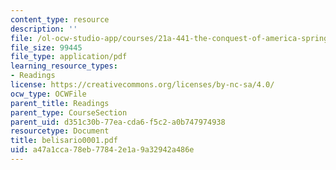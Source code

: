 ```yaml
---
content_type: resource
description: ''
file: /ol-ocw-studio-app/courses/21a-441-the-conquest-of-america-spring-2004/a47a1cca78eb77842e1a9a32942a486e_belisario0001.pdf
file_size: 99445
file_type: application/pdf
learning_resource_types:
- Readings
license: https://creativecommons.org/licenses/by-nc-sa/4.0/
ocw_type: OCWFile
parent_title: Readings
parent_type: CourseSection
parent_uid: d351c30b-77ea-cda6-f5c2-a0b747974938
resourcetype: Document
title: belisario0001.pdf
uid: a47a1cca-78eb-7784-2e1a-9a32942a486e
---
```

